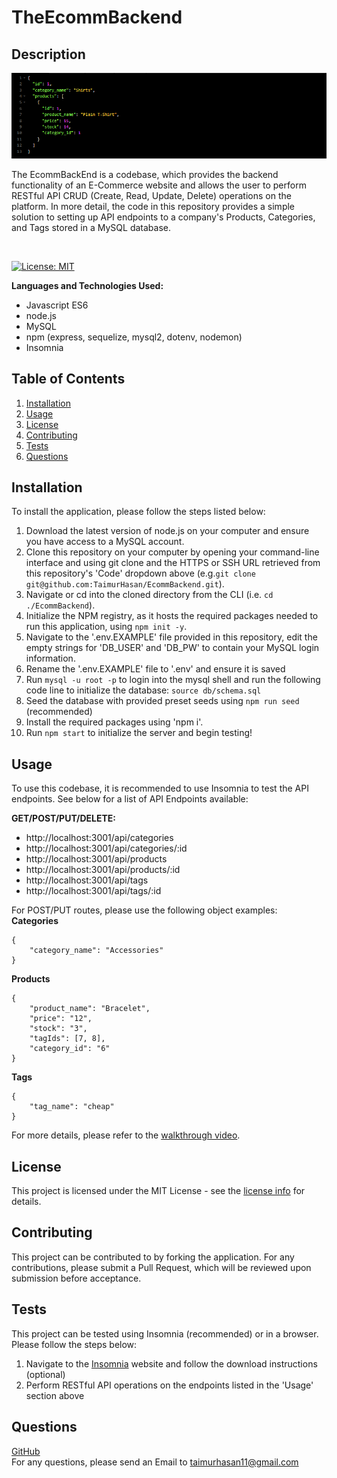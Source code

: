 # TheEcommBackend
## Description
![E-Commerce Back End](./assets/images/Screenshot%202022-05-17%20213232.png) <br/>

The EcommBackEnd is a codebase, which provides the backend functionality of an E-Commerce website and allows the user to perform RESTful API CRUD (Create, Read, Update, Delete) operations on the platform. In more detail, the code in this repository provides a simple solution to setting up API endpoints to a company's Products, Categories, and Tags stored in a MySQL database. 

<br/>

[![License: MIT](https://img.shields.io/badge/License-MIT-yellow.svg)](https://opensource.org/licenses/MIT)

**Languages and Technologies Used:**

- Javascript ES6
- node.js
- MySQL
- npm (express, sequelize, mysql2, dotenv, nodemon)
- Insomnia

## Table of Contents

1. [ Installation ](#installation)
2. [ Usage ](#usage)
3. [ License ](#license)
4. [ Contributing ](#contributing)
5. [ Tests ](#tests)
6. [ Questions ](#questions)


<a name="installation"></a>

## Installation
To install the application, please follow the steps listed below: 
1. Download the latest version of node.js on your computer and ensure you have access to a MySQL account. <br/>
2. Clone this repository on your computer by opening your command-line interface and using git clone and the HTTPS or SSH URL retrieved from this repository's 'Code' dropdown above (e.g.```git clone git@github.com:TaimurHasan/EcommBackend.git```). <br/>
3. Navigate or cd into the cloned directory from the CLI (i.e. ``` cd ./EcommBackend ```). <br/>
4. Initialize the NPM registry, as it hosts the required packages needed to run this application, using ```npm init -y```. <br/>
5. Navigate to the '.env.EXAMPLE' file provided in this repository, edit the empty strings for 'DB_USER' and 'DB_PW' to contain your MySQL login information.
6. Rename the '.env.EXAMPLE' file to '.env' and ensure it is saved
7. Run ```mysql -u root -p``` to login into the mysql shell and run the following code line to initialize the database: ```source db/schema.sql```
8. Seed the database with provided preset seeds using ```npm run seed``` (recommended)
9. Install the required packages using 'npm i'. <br/>
10. Run ```npm start``` to initialize the server and begin testing!

<a name="usage"></a>

## Usage
To use this codebase, it is recommended to use Insomnia to test the API endpoints. See below for a list of API Endpoints available:

**GET/POST/PUT/DELETE:**
- http://localhost:3001/api/categories
- http://localhost:3001/api/categories/:id
- http://localhost:3001/api/products
- http://localhost:3001/api/products/:id
- http://localhost:3001/api/tags
- http://localhost:3001/api/tags/:id

For POST/PUT routes, please use the following object examples: <br/>
**Categories**

```
{
    "category_name": "Accessories"
}
```

**Products**
```
{
	"product_name": "Bracelet",
	"price": "12",
	"stock": "3",
	"tagIds": [7, 8],
	"category_id": "6"
}
```

**Tags**
```
{
	"tag_name": "cheap"
}
```

For more details, please refer to the [walkthrough video](https://drive.google.com/file/d/1NXRWe6K3GqqFG_hEkJVdYihOfx6Eh7EP/view).


<a name="license"></a>
## License
This project is licensed under the MIT License - see the [license info](https://opensource.org/licenses/MIT) for details.


<a name="contributing"></a>

## Contributing

This project can be contributed to by forking the application. For any contributions, please submit a Pull Request, which will be reviewed upon submission before acceptance.

<a name="tests"></a>

## Tests

This project can be tested using Insomnia (recommended) or in a browser. Please follow the steps below: <br/>
1. Navigate to the [Insomnia](https://insomnia.rest/) website and follow the download instructions (optional) <br/> 
2. Perform RESTful API operations on the endpoints listed in the 'Usage' section above <br/>

<a name="questions"></a>

## Questions

[GitHub](https://github.com/TaimurHasan) <br/>
For any questions, please send an Email to [taimurhasan11@gmail.com](mailto:taimurhasan11@gmail.com)

